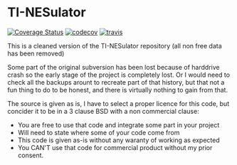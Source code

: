 TI-NESulator
============

[![Coverage Status](https://coveralls.io/repos/github/Godzil/TI-NESulator/badge.svg?branch=master)](https://coveralls.io/github/Godzil/TI-NESulator?branch=master) [![codecov](https://codecov.io/gh/Godzil/TI-NESulator/branch/master/graph/badge.svg)](https://codecov.io/gh/Godzil/TI-NESulator) [![travis](https://travis-ci.org/Godzil/TI-NESulator.svg?branch=master)](https://travis-ci.org/Godzil/TI-NESulator)

This is a cleaned version of the TI-NESulator repository (all non free data has been removed)

Some part of the original subversion has been lost because of harddrive crash so the 
early stage of the project is completely lost. Or I would need to check all the
backups arount to recreate part of that history, but that not a fun thing to do to be
honest, and there is virtually nothing to gain from that.

The source is given as is, I have to select a proper licence for this code, but concider
it to be in a 3 clause BSD with a non commercial clause:

- You are free to use that code and integrate some part in your project 
- Will need to state where some of your code come from
- This code is given as-is without any waranty of working as expected
- You CAN'T use that code for commercial product without my prior consent.


